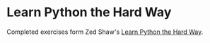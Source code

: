 # Learn Python the Hard Way

Completed exercises form Zed Shaw's [Learn Python the Hard Way](https://learncodethehardway.com/).